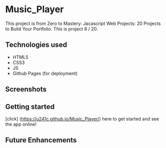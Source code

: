 # Music_Player
This project is from Zero to Mastery: Jacascript Web Projects: 20 Projects to Build Your Portfolio. This is project 8 / 20.


## Technologies used
- HTML5
- CSS3
- JS
- Github Pages (for deployment)

## Screenshots


## Getting started

[click] (https://u241c.github.io/Music_Player/) here to get started and see the app online! 

## Future Enhancements
